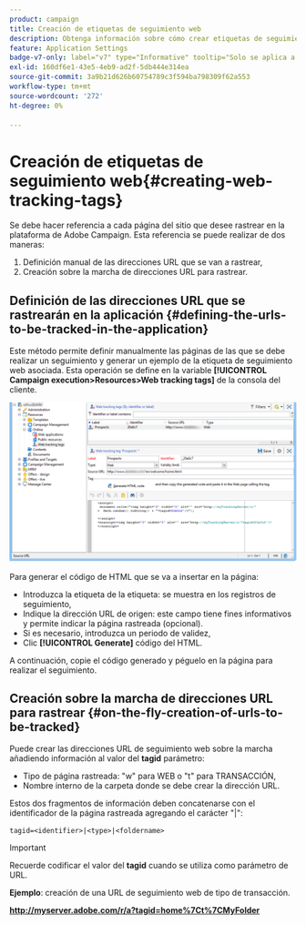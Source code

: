 ```yaml
---
product: campaign
title: Creación de etiquetas de seguimiento web
description: Obtenga información sobre cómo crear etiquetas de seguimiento web
feature: Application Settings
badge-v7-only: label="v7" type="Informative" tooltip="Solo se aplica a Campaign Classic v7"
exl-id: 160df6e1-43e5-4eb9-ad2f-5db444e314ea
source-git-commit: 3a9b21d626b60754789c3f594ba798309f62a553
workflow-type: tm+mt
source-wordcount: '272'
ht-degree: 0%

---
```


# Creación de etiquetas de seguimiento web{#creating-web-tracking-tags}

Se debe hacer referencia a cada página del sitio que desee rastrear en la plataforma de Adobe Campaign. Esta referencia se puede realizar de dos maneras:

1. Definición manual de las direcciones URL que se van a rastrear,
1. Creación sobre la marcha de direcciones URL para rastrear.

## Definición de las direcciones URL que se rastrearán en la aplicación {#defining-the-urls-to-be-tracked-in-the-application}

Este método permite definir manualmente las páginas de las que se debe realizar un seguimiento y generar un ejemplo de la etiqueta de seguimiento web asociada. Esta operación se define en la variable **[!UICONTROL Campaign execution>Resources>Web tracking tags]** de la consola del cliente.

![](assets/d_ncs_integration_webtracking_screen.png)

Para generar el código de HTML que se va a insertar en la página:

* Introduzca la etiqueta de la etiqueta: se muestra en los registros de seguimiento,
* Indique la dirección URL de origen: este campo tiene fines informativos y permite indicar la página rastreada (opcional).
* Si es necesario, introduzca un periodo de validez,
* Clic **[!UICONTROL Generate]** código del HTML.

A continuación, copie el código generado y péguelo en la página para realizar el seguimiento.

## Creación sobre la marcha de direcciones URL para rastrear {#on-the-fly-creation-of-urls-to-be-tracked}

Puede crear las direcciones URL de seguimiento web sobre la marcha añadiendo información al valor del **tagid** parámetro:

* Tipo de página rastreada: &quot;w&quot; para WEB o &quot;t&quot; para TRANSACCIÓN,
* Nombre interno de la carpeta donde se debe crear la dirección URL.

Estos dos fragmentos de información deben concatenarse con el identificador de la página rastreada agregando el carácter &quot;|&quot;:

```
tagid=<identifier>|<type>|<foldername>
```

>[!IMPORTANT]
>
>Recuerde codificar el valor del **tagid** cuando se utiliza como parámetro de URL.

**Ejemplo**: creación de una URL de seguimiento web de tipo de transacción.

**http://myserver.adobe.com/r/a?tagid=home%7Ct%7CMyFolder**
